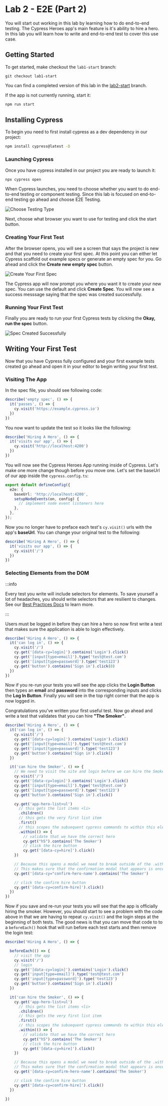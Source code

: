 # Lab 2 - E2E (Part 2)

You will start out working in this lab by learning how to do end-to-end testing. The Cypress Heroes app's main feature is it's ability to hire a hero. In this lab you will learn how to write and end-to-end test to cover this use case.


## Getting Started

To get started, make checkout the `lab1-start` branch:

```
git checkout lab1-start
```

You can find a completed version of this lab in the [lab2-start](https://github.com/cypress-io/cypress-heroes-workshop/tree/lab2-start) branch.

If the app is not currently running, start it:

```bash title='./client'
npm run start
```

## Installing Cypress

To begin you need to first install cypress as a dev dependency in our project:

```bash title='./client'
npm install cypress@latest -D
```

### Launching Cypress

Once you have cypress installed in our project you are ready to launch it:

```bash title='./client'
npx cypress open
```

When Cypress launches, you need to choose whether you want to do end-to-end testing or component testing. Since this lab is focused on end-to-end testing go ahead and choose E2E Testing.

![Choose Testing Type](/img/choose-testing-type.jpg)

Next, choose what browser you want to use for testing and click the start button.


### Creating Your First Test

After the browser opens, you will see a screen that says the project is new and that you need to create your first spec. At this point you can either let Cypress scaffold out example specs or generate an empty spec for you. Go ahead and click the **Create new empty spec** button.

![Create Your First Spec](/img/create-your-first-spec.png)

The Cypress app will now prompt you where you want it to create your new spec. You can use the default and click **Create Spec**. You will now see a success messsage saying that the spec was created successfully. 

### Running Your First Test

Finally you are ready to run your first Cypress tests by clicking the **Okay, run the spec** button.

![Spec Created Successfully](/img/spec-created-successfully.png)


## Writing Your First Test

Now that you have Cypress fully configured and your first example tests created go ahead and open it in your editor to begin writing your first test.

### Visiting The App
In the spec file, you should see following code:

```ts title='./client/cypress/e2e/spec.cy.ts'
describe('empty spec', () => {
  it('passes', () => {
    cy.visit('https://example.cypress.io')
  })
})

```

You now want to update the test so it looks like the following:

```ts title='./client/cypress/e2e/spec.cy.ts'
describe('Hiring A Hero', () => {
  it('visits our app', () => {
    cy.visit('http://localhost:4200')
  })
})
```

You will now see the Cypress Heroes App running inside of Cypress. Let's make one more change though before you move one. Let's set the baseUrl of our app inside the `cypress.config.ts`:

```ts title='./client/cypress.config.ts'
export default defineConfig({
  e2e: {
    baseUrl: 'http://localhost:4200',
    setupNodeEvents(on, config) {
      // implement node event listeners here
    },
  },
});
```

Now you no longer have to preface each test's `cy.visit()` urls with the app's **baseUrl**. You can change your original test to the following:

```ts title='./client/cypress/e2e/spec.cy.ts'
describe('Hiring A Hero', () => {
  it('visits our app', () => {
    cy.visit('/')
  })
})
```
### Selecting Elements from the DOM


:::info

Every test you write will include selectors for elements. To save yourself a lot of headaches, you should write selectors that are resilient to changes. See our [Best Practices Docs](https://docs.cypress.io/guides/references/best-practices#Selecting-Elements) to learn more.

:::


Users must be logged in before they can hire a hero so now first write a test that makes sure the application is able to login effectively.

```ts title='./client/cypress/e2e/spec.cy.ts'
describe('Hiring A Hero', () => {
  it('can log in', () => {
    cy.visit('/')
    cy.get('[data-cy=login]').contains('Login').click()
    cy.get('[input[type=email]').type('test@test.com')
    cy.get('[input[type=password]').type('test123')
    cy.get('button').contains('Sign in').click(0)
  })
})
```

Now if you re-run your tests you will see the app clicks the **Login Button** then types an __email__ and __password__ into the corresponding inputs and clicks the __Log In Button__. Finally you will see in the top right corner that the app is now logged in. 

Congratulations you've written your first useful test. Now go ahead and write a test that validates that you can hire **"The Smoker"**.

```ts title='./client/cypress/e2e/spec.cy.ts'
describe('Hiring A Hero', () => {
  it('can log in', () => {
    cy.visit('/')
    cy.get('[data-cy=login]').contains('Login').click()
    cy.get('[input[type=email]').type('test@test.com')
    cy.get('[input[type=password]').type('test123')
    cy.get('button').contains('Sign in').click()
  })

  it('can hire the Smoker', () => {
    // We need to visit the site and login before we can hire the Smoker
    cy.visit('/')
    cy.get('[data-cy=login]').contains('Login').click()
    cy.get('[input[type=email]').type('test@test.com')
    cy.get('[input[type=password]').type('test123')
    cy.get('button').contains('Sign in').click()

    cy.get('app-hero-list>ul')
      // this gets the list items <li>
      .children()
      // this gets the very first list item
      .first()
      // this scopes the subsequent cypress commands to within this element
      .within(() => {
        // validate that we have the correct hero
        cy.get("h5").contains('The Smoker')
        // click the hire button
        cy.get('[data-cy=hire]').click()
    })

    // Because this opens a modal we need to break outside of the .within
    // This makes sure that the confirmation modal that appears is once again for the smoker
    cy.get('[data-cy="confirm-hero-name').contains('The Smoker')

    // click the confirm hire button
    cy.get('[data-cy=confirm-hire]').click()
  })
})
```

Now if you save and re-run your tests you will see that the app is officially hiring the smoker. However, you should start to see a problem with the code above in that we are having to repeat `cy.visit()` and the login steps at the beginning of both tests. The good news is that you can move that code to to a `beforeEach()` hook that will run before each test starts and then remove the login test: 

```ts title='./client/cypress/e2e/spec.cy.ts'
describe('Hiring A Hero', () => {

  beforeEach(() => {
    // visit the app
    cy.visit('/')
    // login
    cy.get('[data-cy=login]').contains('Login').click()
    cy.get('input[type=email]').type('test@test.com')
    cy.get('input[type=password]').type('test123')
    cy.get('button').contains('Sign in').click()
  })

  it('can hire the Smoker', () => {
    cy.get('app-hero-list>ul')
      // this gets the list items <li>
      .children()
      // this gets the very first list item
      .first()
      // this scopes the subsequent cypress commands to within this element
      .within(() => {
        // validate that we have the correct hero
        cy.get("h5").contains('The Smoker')
        // click the hire button
        cy.get('[data-cy=hire]').click()
    })

    // Because this opens a modal we need to break outside of the .within
    // This makes sure that the confirmation modal that appears is once again for the smoker
    cy.get('[data-cy=confirm-hero-name').contains('The Smoker')

    // click the confirm hire button
    cy.get('[data-cy=confirm-hire]').click()
  })
  
})
```
